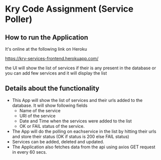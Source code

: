 # Kry Code Assignment (Service Poller)
## How to run the Application 
It's online at the following link on Heroku

https://kry-services-frontend.herokuapp.com/

the UI will show the list of services if their is any present in the database or you can add few services and it will display the list

## Details about the functionality
- This App will show the list of services and their urls added to the database. It will show following fields
  - Name of the service
  - URl of the service
  - Date and Time when the services were added to the list
  - OK or FAIL status of the service.
- The App will do the polling on eachservice in the list by hitting their urls and store their status (OK if status is 200 else FAIL status)
- Services can be added, deleted and updated.
- The Application also fetches data from the api using axios GET request in every 60 secs.
